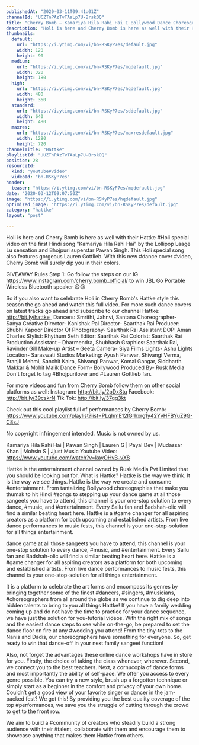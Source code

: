 ```yaml
---
publishedAt: "2020-03-11T09:41:01Z"
channelId: "UCZTnPAzTvTAaLp7U-BrskOQ"
title: "Cherry Bomb – Kamariya Hila Rahi Hai I Bollywood Dance Choreography  | Hattke"
description: "Holi is here and Cherry Bomb is here as well with their Hattke #Holi special video on the first Hindi song \"Kamariya Hila Rahi Hai\" by the Lollipop Laage Lu sensation and Bhojpuri superstar Pawan Singh. This Holi special song also features gorgeous Lauren Gottlieb. With this new #dance cover #video, Cherry Bomb will surely dip you in their colors.\n\nGIVEAWAY Rules\nStep 1: Go follow the steps on our IG https://www.instagram.com/cherry.bomb_official/ \nto win JBL Go Portable Wireless Bluetooth speaker 😆😍\n\nSo if you also want to celebrate Holi in Cherry Bomb's Hattke style this season the go ahead and watch this full video. For more such dance covers on latest tracks go ahead and subscribe to our channel Hattke: http://bit.ly/hattke_\nDancers: Smrithi, Jahnvi, Santana \nChoreographer- Sanya \nCreative Director- Kanishak Pal \nDirector- Saarthak Rai\nProducer: Shubhi Kapoor\nDirector Of Photography- Saarthak Rai\nAssistant DOP: Aman Charles\nStylist: Rhythum Seth\nEditor: Saarthak Rai \nColorist: Saarthak Rai \nProduction Assistant – Dharmendra, Shubhash \nGraphics: Saarthak Rai, Ravinder Gill \nMake-up Artist – Geeta \nCamera- Siya Films\nLights- Ashu Lights\nLocation- Saraswati Studios\nMarketing: Ayush Panwar, Shivangi Verma, Pranjli Mehmi, Sanchit Kalra, Shivangi Panwar, Komal Gangar, Siddharth Makkar & Mohit Malik\nDance Form- Bollywood \nProduced By- Rusk Media\nDon't forget to tag #Bhojpurilover and #Lauren Gottlieb fan.\n\nFor more videos and fun from Cherry Bomb follow them on other social platforms as well: Instagram: http://bit.ly/2pDxStu Facebook: http://bit.ly/39cskrN Tik Tok: http://bit.ly/37gg3kt\n\nCheck out this cool playlist full of performances by Cherry Bomb: https://www.youtube.com/playlist?list=PLqhmE12IGrhxrg1y42YvHFBYuZ9G-C8sJ\n\nNo copyright infringement intended. Music is not owned by us.\n\nKamariya Hila Rahi Hai | Pawan Singh | Lauren G | Payal Dev | Mudassar Khan | Mohsin S | Jjust Music Youtube Video: https://www.youtube.com/watch?v=kayOHvB-vX8\n\nHattke is the entertainment channel owned by Rusk Media Pvt Limited that you should be looking out for. What is Hattke? Hattke is the way we think. It is the way we see things. Hattke is the way we create and consume #entertainment. From tantalizing Bollywood choreographies that make you thumak to hit Hindi #songs to stepping up your dance game at all those sangeets you have to attend, this channel is your one-stop solution to every dance, #music, and #entertainment. Every Sallu fan and Badshah-olic will find a similar beating heart here. Hattke is a #game changer for all aspiring creators as a platform for both upcoming and established artists. From live dance performances to music fests, this channel is your one-stop-solution for all things entertainment.\n\ndance game at all those sangeets you have to attend, this channel is your one-stop solution to every dance, #music, and #entertainment. Every Sallu fan and Badshah-olic will find a similar beating heart here. Hattke is a #game changer for all aspiring creators as a platform for both upcoming and established artists. From live dance performances to music fests, this channel is your one-stop-solution for all things entertainment.\n\nIt is a platform to celebrate the art forms and encompass its genres by bringing together some of the finest #dancers, #singers, #musicians, #choreographers from all around the globe as we continue to dig deep into hidden talents to bring to you all things Hattke! If you have a family wedding coming up and do not have the time to practice for your dance sequence, we have just the solution for you-tutorial videos. With the right mix of songs and the easiest dance steps to see while on-the-go, be prepared to set the dance floor on fire at any #wedding you attend! From the tiny-tots to the Nanis and Dadis, our choreographers have something for everyone. So, get ready to win that dance-off in your next family sangeet function!\n\nAlso, not forget the advantages these online dance workshops have in store for you. Firstly, the choice of taking the class whenever, wherever. Second, we connect you to the best teachers. Next, a cornucopia of dance forms and most importantly the ability of self-pace. We offer you access to every genre possible. You can try a new style, brush up a forgotten technique or simply start as a beginner in the comfort and privacy of your own home. Couldn’t get a good view of your favorite singer or dancer in the jam-packed fest? We got this! By providing you the best quality coverage of the top #performances, we save you the struggle of cutting through the crowd to get to the front row.\n\nWe aim to build a #community of creators who steadily build a strong audience with their #talent, collaborate with them and encourage them to showcase anything that makes them Hattke from others."
thumbnails:
  default:
    url: "https://i.ytimg.com/vi/bn-RSKyP7es/default.jpg"
    width: 120
    height: 90
  medium:
    url: "https://i.ytimg.com/vi/bn-RSKyP7es/mqdefault.jpg"
    width: 320
    height: 180
  high:
    url: "https://i.ytimg.com/vi/bn-RSKyP7es/hqdefault.jpg"
    width: 480
    height: 360
  standard:
    url: "https://i.ytimg.com/vi/bn-RSKyP7es/sddefault.jpg"
    width: 640
    height: 480
  maxres:
    url: "https://i.ytimg.com/vi/bn-RSKyP7es/maxresdefault.jpg"
    width: 1280
    height: 720
channelTitle: "Hattke"
playlistId: "UUZTnPAzTvTAaLp7U-BrskOQ"
position: 28
resourceId:
  kind: "youtube#video"
  videoId: "bn-RSKyP7es"
header:
  teaser: "https://i.ytimg.com/vi/bn-RSKyP7es/mqdefault.jpg"
date: "2020-03-12T09:07:50Z"
image: "https://i.ytimg.com/vi/bn-RSKyP7es/hqdefault.jpg"
optimized_image: "https://i.ytimg.com/vi/bn-RSKyP7es/default.jpg"
category: "hattke"
layout: "post"

---
```

Holi is here and Cherry Bomb is here as well with their Hattke #Holi special video on the first Hindi song "Kamariya Hila Rahi Hai" by the Lollipop Laage Lu sensation and Bhojpuri superstar Pawan Singh. This Holi special song also features gorgeous Lauren Gottlieb. With this new #dance cover #video, Cherry Bomb will surely dip you in their colors.

GIVEAWAY Rules
Step 1: Go follow the steps on our IG https://www.instagram.com/cherry.bomb_official/ 
to win JBL Go Portable Wireless Bluetooth speaker 😆😍

So if you also want to celebrate Holi in Cherry Bomb's Hattke style this season the go ahead and watch this full video. For more such dance covers on latest tracks go ahead and subscribe to our channel Hattke: http://bit.ly/hattke_
Dancers: Smrithi, Jahnvi, Santana 
Choreographer- Sanya 
Creative Director- Kanishak Pal 
Director- Saarthak Rai
Producer: Shubhi Kapoor
Director Of Photography- Saarthak Rai
Assistant DOP: Aman Charles
Stylist: Rhythum Seth
Editor: Saarthak Rai 
Colorist: Saarthak Rai 
Production Assistant – Dharmendra, Shubhash 
Graphics: Saarthak Rai, Ravinder Gill 
Make-up Artist – Geeta 
Camera- Siya Films
Lights- Ashu Lights
Location- Saraswati Studios
Marketing: Ayush Panwar, Shivangi Verma, Pranjli Mehmi, Sanchit Kalra, Shivangi Panwar, Komal Gangar, Siddharth Makkar & Mohit Malik
Dance Form- Bollywood 
Produced By- Rusk Media
Don't forget to tag #Bhojpurilover and #Lauren Gottlieb fan.

For more videos and fun from Cherry Bomb follow them on other social platforms as well: Instagram: http://bit.ly/2pDxStu Facebook: http://bit.ly/39cskrN Tik Tok: http://bit.ly/37gg3kt

Check out this cool playlist full of performances by Cherry Bomb: https://www.youtube.com/playlist?list=PLqhmE12IGrhxrg1y42YvHFBYuZ9G-C8sJ

No copyright infringement intended. Music is not owned by us.

Kamariya Hila Rahi Hai | Pawan Singh | Lauren G | Payal Dev | Mudassar Khan | Mohsin S | Jjust Music Youtube Video: https://www.youtube.com/watch?v=kayOHvB-vX8

Hattke is the entertainment channel owned by Rusk Media Pvt Limited that you should be looking out for. What is Hattke? Hattke is the way we think. It is the way we see things. Hattke is the way we create and consume #entertainment. From tantalizing Bollywood choreographies that make you thumak to hit Hindi #songs to stepping up your dance game at all those sangeets you have to attend, this channel is your one-stop solution to every dance, #music, and #entertainment. Every Sallu fan and Badshah-olic will find a similar beating heart here. Hattke is a #game changer for all aspiring creators as a platform for both upcoming and established artists. From live dance performances to music fests, this channel is your one-stop-solution for all things entertainment.

dance game at all those sangeets you have to attend, this channel is your one-stop solution to every dance, #music, and #entertainment. Every Sallu fan and Badshah-olic will find a similar beating heart here. Hattke is a #game changer for all aspiring creators as a platform for both upcoming and established artists. From live dance performances to music fests, this channel is your one-stop-solution for all things entertainment.

It is a platform to celebrate the art forms and encompass its genres by bringing together some of the finest #dancers, #singers, #musicians, #choreographers from all around the globe as we continue to dig deep into hidden talents to bring to you all things Hattke! If you have a family wedding coming up and do not have the time to practice for your dance sequence, we have just the solution for you-tutorial videos. With the right mix of songs and the easiest dance steps to see while on-the-go, be prepared to set the dance floor on fire at any #wedding you attend! From the tiny-tots to the Nanis and Dadis, our choreographers have something for everyone. So, get ready to win that dance-off in your next family sangeet function!

Also, not forget the advantages these online dance workshops have in store for you. Firstly, the choice of taking the class whenever, wherever. Second, we connect you to the best teachers. Next, a cornucopia of dance forms and most importantly the ability of self-pace. We offer you access to every genre possible. You can try a new style, brush up a forgotten technique or simply start as a beginner in the comfort and privacy of your own home. Couldn’t get a good view of your favorite singer or dancer in the jam-packed fest? We got this! By providing you the best quality coverage of the top #performances, we save you the struggle of cutting through the crowd to get to the front row.

We aim to build a #community of creators who steadily build a strong audience with their #talent, collaborate with them and encourage them to showcase anything that makes them Hattke from others.